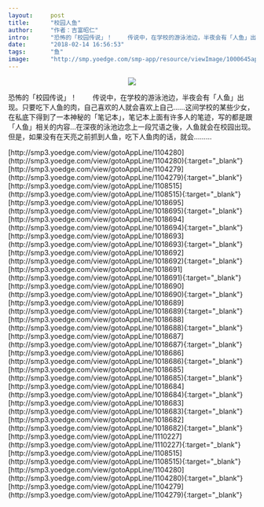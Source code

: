 ```yaml
---
layout:     post
title:      "校园人鱼"
author:     "作者：吉富昭仁"
intro:      "恐怖的「校园传说」！ 　　传说中，在学校的游泳池边，半夜会有「人鱼」出现。只要吃下人鱼的肉，自己喜欢的人就会喜欢上自己……这间学校的某些少女，在私底下得到了一本神秘的「笔记本」，笔记本上面有许多人的笔迹，写的都是跟「人鱼」相关的内容…在深夜的泳池边念上一段咒语之後，人鱼就会在校园出现。但是，如果没有在天亮之前抓到人鱼，吃下人鱼肉的话，就会………"
date:       "2018-02-14 16:56:53"
tags:       "鱼"
image:      "http://smp.yoedge.com/smp-app/resource/viewImage/1000645appline.png"
---
```

<div style="text-align: center">
<p><img src="http://smp.yoedge.com/smp-app/resource/viewImage/1000645appline.png"/></p>
</div>
<p class="post-meta">
<span>恐怖的「校园传说」！ 　　传说中，在学校的游泳池边，半夜会有「人鱼」出现。只要吃下人鱼的肉，自己喜欢的人就会喜欢上自己……这间学校的某些少女，在私底下得到了一本神秘的「笔记本」，笔记本上面有许多人的笔迹，写的都是跟「人鱼」相关的内容…在深夜的泳池边念上一段咒语之後，人鱼就会在校园出现。但是，如果没有在天亮之前抓到人鱼，吃下人鱼肉的话，就会………</span>
</p>
[http://smp3.yoedge.com/view/gotoAppLine/1104280](http://smp3.yoedge.com/view/gotoAppLine/1104280){:target="_blank"}
[http://smp3.yoedge.com/view/gotoAppLine/1104279](http://smp3.yoedge.com/view/gotoAppLine/1104279){:target="_blank"}
[http://smp3.yoedge.com/view/gotoAppLine/1108515](http://smp3.yoedge.com/view/gotoAppLine/1108515){:target="_blank"}
[http://smp3.yoedge.com/view/gotoAppLine/1018695](http://smp3.yoedge.com/view/gotoAppLine/1018695){:target="_blank"}
[http://smp3.yoedge.com/view/gotoAppLine/1018694](http://smp3.yoedge.com/view/gotoAppLine/1018694){:target="_blank"}
[http://smp3.yoedge.com/view/gotoAppLine/1018693](http://smp3.yoedge.com/view/gotoAppLine/1018693){:target="_blank"}
[http://smp3.yoedge.com/view/gotoAppLine/1018692](http://smp3.yoedge.com/view/gotoAppLine/1018692){:target="_blank"}
[http://smp3.yoedge.com/view/gotoAppLine/1018691](http://smp3.yoedge.com/view/gotoAppLine/1018691){:target="_blank"}
[http://smp3.yoedge.com/view/gotoAppLine/1018690](http://smp3.yoedge.com/view/gotoAppLine/1018690){:target="_blank"}
[http://smp3.yoedge.com/view/gotoAppLine/1018689](http://smp3.yoedge.com/view/gotoAppLine/1018689){:target="_blank"}
[http://smp3.yoedge.com/view/gotoAppLine/1018688](http://smp3.yoedge.com/view/gotoAppLine/1018688){:target="_blank"}
[http://smp3.yoedge.com/view/gotoAppLine/1018687](http://smp3.yoedge.com/view/gotoAppLine/1018687){:target="_blank"}
[http://smp3.yoedge.com/view/gotoAppLine/1018686](http://smp3.yoedge.com/view/gotoAppLine/1018686){:target="_blank"}
[http://smp3.yoedge.com/view/gotoAppLine/1018685](http://smp3.yoedge.com/view/gotoAppLine/1018685){:target="_blank"}
[http://smp3.yoedge.com/view/gotoAppLine/1018684](http://smp3.yoedge.com/view/gotoAppLine/1018684){:target="_blank"}
[http://smp3.yoedge.com/view/gotoAppLine/1018683](http://smp3.yoedge.com/view/gotoAppLine/1018683){:target="_blank"}
[http://smp3.yoedge.com/view/gotoAppLine/1018682](http://smp3.yoedge.com/view/gotoAppLine/1018682){:target="_blank"}
[http://smp3.yoedge.com/view/gotoAppLine/1110227](http://smp3.yoedge.com/view/gotoAppLine/1110227){:target="_blank"}
[http://smp3.yoedge.com/view/gotoAppLine/1108515](http://smp3.yoedge.com/view/gotoAppLine/1108515){:target="_blank"}
[http://smp3.yoedge.com/view/gotoAppLine/1104280](http://smp3.yoedge.com/view/gotoAppLine/1104280){:target="_blank"}
[http://smp3.yoedge.com/view/gotoAppLine/1104279](http://smp3.yoedge.com/view/gotoAppLine/1104279){:target="_blank"}


